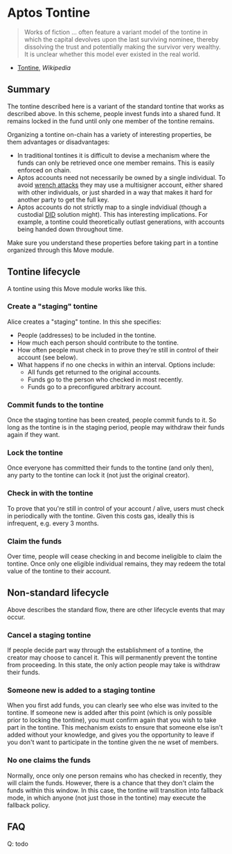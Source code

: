 # Aptos Tontine
> Works of fiction ... often feature a variant model of the tontine in which the capital devolves upon the last surviving nominee, thereby dissolving the trust and potentially making the survivor very wealthy. It is unclear whether this model ever existed in the real world.

- [Tontine](https://en.wikipedia.org/wiki/Tontine#In_popular_culture), _Wikipedia_

## Summary

The tontine described here is a variant of the standard tontine that works as described above. In this scheme, people invest funds into a shared fund. It remains locked in the fund until only one member of the tontine remains.

Organizing a tontine on-chain has a variety of interesting properties, be them advantages or disadvantages:
- In traditional tontines it is difficult to devise a mechanism where the funds can only be retrieved once one member remains. This is easily enforced on chain.
- Aptos accounts need not necessarily be owned by a single individual. To avoid [wrench attacks](https://www.explainxkcd.com/wiki/index.php/538:_Security) they may use a multisigner account, either shared with other individuals, or just sharded in a way that makes it hard for another party to get the full key. 
- Aptos accounts do not strictly map to a single indvidiual (though a custodial [DID](https://www.w3.org/TR/did-core/) solution might). This has interesting implications. For example, a tontine could theoretically outlast generations, with accounts being handed down throughout time.

Make sure you understand these properties before taking part in a tontine organized through this Move module.

## Tontine lifecycle
A tontine using this Move module works like this.

### Create a "staging" tontine
Alice creates a "staging" tontine. In this she specifies:

- People (addresses) to be included in the tontine.
- How much each person should contribute to the tontine.
- How often people must check in to prove they're still in control of their account (see below).
- What happens if no one checks in within an interval. Options include:
    - All funds get returned to the original accounts.
    - Funds go to the person who checked in most recently.
    - Funds go to a preconfigured arbitrary account.

### Commit funds to the tontine
Once the staging tontine has been created, people commit funds to it. So long as the tontine is in the staging period, people may withdraw their funds again if they want.

### Lock the tontine
Once everyone has committed their funds to the tontine (and only then), any party to the tontine can lock it (not just the original creator).

### Check in with the tontine
To prove that you're still in control of your account / alive, users must check in periodically with the tontine. Given this costs gas, ideally this is infrequent, e.g. every 3 months.

### Claim the funds
Over time, people will cease checking in and become ineligible to claim the tontine. Once only one eligible individual remains, they may redeem the total value of the tontine to their account.

## Non-standard lifecycle
Above describes the standard flow, there are other lifecycle events that may occur.

### Cancel a staging tontine
If people decide part way through the establishment of a tontine, the creator may choose to cancel it. This will permanently prevent the tontine from proceeding. In this state, the only action people may take is withdraw their funds.

### Someone new is added to a staging tontine
When you first add funds, you can clearly see who else was invited to the tontine. If someone new is added after this point (which is only possible prior to locking the tontine), you must confirm again that you wish to take part in the tontine. This mechanism exists to ensure that someone else isn't added without your knowledge, and gives you the opportunity to leave if you don't want to participate in the tontine given the ne wset of members.

### No one claims the funds
Normally, once only one person remains who has checked in recently, they will claim the funds. However, there is a chance that they don't claim the funds within this window. In this case, the tontine will transition into fallback mode, in which anyone (not just those in the tontine) may execute the fallback policy.

## FAQ
Q: todo
